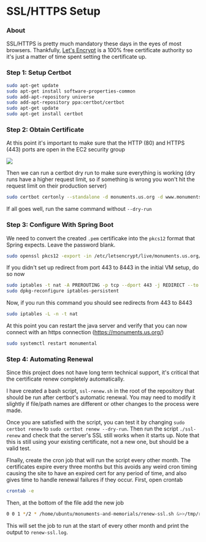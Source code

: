 # SSL/HTTPS Setup

### About

SSL/HTTPS is pretty much mandatory these days in the eyes of most browsers. Thankfully, [Let's Encrypt](https://letsencrypt.org/) is a 100% free certificate authority so it's just a matter of time spent setting the certificate up.

### Step 1: Setup Certbot

```bash
sudo apt-get update
sudo apt-get install software-properties-common
sudo add-apt-repository universe
sudo add-apt-repository ppa:certbot/certbot
sudo apt-get update
sudo apt-get install certbot
```

### Step 2: Obtain Certificate

At this point it's important to make sure that the HTTP (80) and HTTPS (443) ports are open in the EC2 security group

![](https://i.imgur.com/QVHiuqe.png)

Then we can run a certbot dry run to make sure everything is working (dry runs have a higher request limit, so if something is wrong you won't hit the request limit on their production server)

```bash
sudo certbot certonly --standalone -d monuments.us.org -d www.monuments.us.org --dry-run
```

If all goes well, run the same command without `--dry-run`

### Step 3: Configure With Spring Boot

We need to convert the created `.pem` certificake into the `pkcs12` format that Spring expects. Leave the password blank.

```bash
sudo openssl pkcs12 -export -in /etc/letsencrypt/live/monuments.us.org/fullchain.pem -inkey /etc/letsencrypt/live/monuments.us.org/privkey.pem -out /etc/letsencrypt/live/monuments.us.org/keystore.p12 -name tomcat -CAfile /etc/letsencrypt/live/monuments.us.org/chain.pem -caname root
```

If you didn't set up redirect from port 443 to 8443 in the initial VM setup, do so now

```bash
sudo iptables -t nat -A PREROUTING -p tcp --dport 443 -j REDIRECT --to 8443
sudo dpkg-reconfigure iptables-persistent
```

Now, if you run this command you should see redirects from 443 to 8443

```bash
sudo iptables -L -n -t nat
```

At this point you can restart the java server and verify that you can now connect with an https connection (https://monuments.us.org/)

```bash
sudo systemctl restart monumental
```

### Step 4: Automating Renewal

Since this project does not have long term technical support, it's critical that the certificate renew completely automatically.

I have created a bash script, `ssl-renew.sh` in the root of the repository that should be run after certbot's automatic renewal. You may need to modify it slightly if file/path names are different or other changes to the process were made.

Once you are satisfied with the script, you can test it by changing `sudo certbot renew` to `sudo certbot renew --dry-run`. Then run the script `./ssl-renew` and check that the server's SSL still works when it starts up. Note that this is still using your existing certificate, not a new one, but should be a valid test.

FInally, create the cron job that will run the script every other month. The certificates expire every three months but this avoids any weird cron timing causing the site to have an expired cert for any period of time, and also gives time to handle renewal failures if they occur. First, open crontab

```bash
crontab -e
```

Then, at the bottom of the file add the new job

```bash
0 0 1 */2 * /home/ubuntu/monuments-and-memorials/renew-ssl.sh &>>/tmp/renew-ssl.log
```

This will set the job to run at the start of every other month and print the output to `renew-ssl.log`.